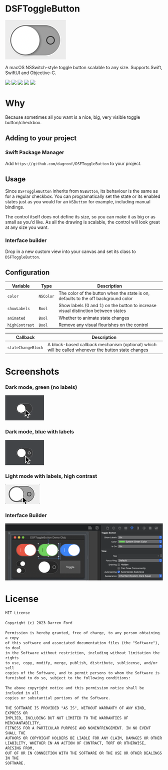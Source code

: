 # DSFToggleButton

![](https://github.com/dagronf/dagronf.github.io/raw/master/art/projects/DSFToggleButton/primary.png)

A macOS NSSwitch-style toggle button scalable to any size. Supports Swift, SwiftUI and Objective-C.

![](https://img.shields.io/github/v/tag/dagronf/DSFToggleButton) ![](https://img.shields.io/badge/macOS-10.13+-red) ![](https://img.shields.io/badge/Swift-5.0+-orange.svg)
![](https://img.shields.io/badge/License-MIT-lightgrey) [![](https://img.shields.io/badge/spm-compatible-brightgreen.svg?style=flat)](https://swift.org/package-manager)

# Why

Because sometimes all you want is a nice, big, very visible toggle button/checkbox.

## Adding to your project

### Swift Package Manager

Add `https://github.com/dagronf/DSFToggleButton` to your project.

## Usage

Since `DSFToggleButton` inherits from `NSButton`, its behaviour is the same as for a regular checkbox. You can programatically set the state or its enabled states just as you would for an `NSButton` for example, including manual bindings.

The control itself does not define its size, so you can make it as big or as small as you'd like. As all the drawing is scalable, the control will look great at any size you want.

### Interface builder

Drop in a new custom view into your canvas and set its class to `DSFToggleButton`.  

## Configuration

| Variable       | Type      | Description                                                                        |
|----------------|-----------|------------------------------------------------------------------------------------|
| `color`        | `NSColor` | The color of the button when the state is on, defaults to the off background color |
| `showLabels`   | `Bool`    | Show labels (0 and 1) on the button to increase visual distinction between states  |
| `animated`     | `Bool`    | Whether to animate state changes |
| `highContrast` | `Bool`    | Remove any visual flourishes on the control |

| Callback  | Description                                                                       |
|-----------|-----------------------------------------------------------------------------------|
| `stateChangeBlock` | A block-based callback mechanism (optional) which will be called whenever the button state changes |

# Screenshots

### Dark mode, green (no labels)

![](https://github.com/dagronf/dagronf.github.io/raw/master/art/projects/DSFToggleButton/green_toggle.gif)

### Dark mode, blue with labels

![](https://github.com/dagronf/dagronf.github.io/raw/master/art/projects/DSFToggleButton/blue_toggle_labels.gif)

### Light mode with labels, high contrast

![](https://github.com/dagronf/dagronf.github.io/raw/master/art/projects/DSFToggleButton/gray_toggle_high_contrast.gif)

### Interface Builder

![](https://github.com/dagronf/dagronf.github.io/raw/master/art/projects/DSFToggleButton/interface_builder.png)

# License

```
MIT License

Copyright (c) 2023 Darren Ford

Permission is hereby granted, free of charge, to any person obtaining a copy
of this software and associated documentation files (the "Software"), to deal
in the Software without restriction, including without limitation the rights
to use, copy, modify, merge, publish, distribute, sublicense, and/or sell
copies of the Software, and to permit persons to whom the Software is
furnished to do so, subject to the following conditions:

The above copyright notice and this permission notice shall be included in all
copies or substantial portions of the Software.

THE SOFTWARE IS PROVIDED "AS IS", WITHOUT WARRANTY OF ANY KIND, EXPRESS OR
IMPLIED, INCLUDING BUT NOT LIMITED TO THE WARRANTIES OF MERCHANTABILITY,
FITNESS FOR A PARTICULAR PURPOSE AND NONINFRINGEMENT. IN NO EVENT SHALL THE
AUTHORS OR COPYRIGHT HOLDERS BE LIABLE FOR ANY CLAIM, DAMAGES OR OTHER
LIABILITY, WHETHER IN AN ACTION OF CONTRACT, TORT OR OTHERWISE, ARISING FROM,
OUT OF OR IN CONNECTION WITH THE SOFTWARE OR THE USE OR OTHER DEALINGS IN THE
SOFTWARE.
```
